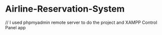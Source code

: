 # Airline-Reservation-System
// I used phpmyadmin remote server to do the project and XAMPP Control Panel app
